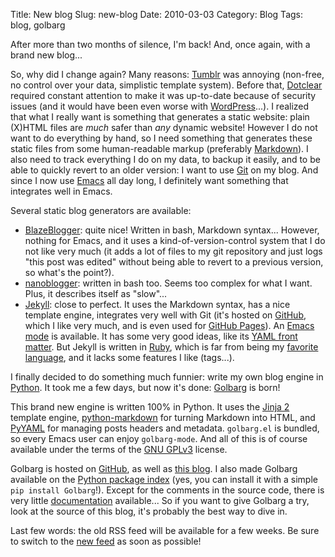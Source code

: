 Title: New blog
Slug: new-blog
Date: 2010-03-03
Category: Blog
Tags: blog, golbarg

After more than two months of silence, I'm back! And, once again, with a brand
new blog...

So, why did I change again? Many reasons: [Tumblr][] was annoying (non-free, no
control over your data, simplistic template system). Before that, [Dotclear][]
required constant attention to make it was up-to-date because of security issues
(and it would have been even worse with [WordPress][]...). I realized that what
I really want is something that generates a static website: plain (X)HTML files
are *much* safer than *any* dynamic website! However I do not want to do
everything by hand, so I need something that generates these static files from
some human-readable markup (preferably [Markdown][]). I also need to track
everything I do on my data, to backup it easily, and to be able to quickly
revert to an older version: I want to use [Git][] on my blog. And since I now use
[Emacs][] all day long, I definitely want something that integrates well in
Emacs.

Several static blog generators are available:

* [BlazeBlogger][]: quite nice! Written in bash, Markdown syntax... However,
  nothing for Emacs, and it uses a kind-of-version-control system that I do not
  like very much (it adds a lot of files to my git repository and just logs
  "this post was edited" without being able to revert to a previous version, so
  what's the point?).
* [nanoblogger][]: written in bash too. Seems too complex for what I want. Plus,
  it describes itself as "slow"...
* [Jekyll][]: close to perfect. It uses the Markdown syntax, has a nice template
  engine, integrates very well with Git (it's hosted on [GitHub][], which I like
  very much, and is even used for [GitHub Pages][]). An [Emacs mode][jkmx] is
  available. It has some very good ideas, like its [YAML front matter][]. But
  Jekyll is written in [Ruby][], which is far from being my
  [favorite language][python], and it lacks some features I like (tags...).

I finally decided to do something much funnier: write my own blog engine in
[Python][]. It took me a few days, but now it's done: [Golbarg][] is born!

This brand new engine is written 100% in Python. It uses the [Jinja 2][] template
engine, [python-markdown][] for turning Markdown into HTML, and [PyYAML][] for
managing posts headers and metadata. `golbarg.el` is bundled, so every Emacs
user can enjoy `golbarg-mode`. And all of this is of course available under the
terms of the [GNU GPLv3][] license.

Golbarg is hosted on [GitHub][golbarg], as well as [this blog][]. I also made
Golbarg available on the [Python package index][pypi] (yes, you can install it
with a simple `pip install Golbarg`!). Except for the comments in the source
code, there is very little [documentation][] available... So if you want to give
Golbarg a try, look at the source of this blog, it's probably the best way to
dive in.

Last few words: the old RSS feed will be available for a few weeks. Be sure to
switch to the [new feed][] as soon as possible!


[tumblr]: http://www.tumblr.com/
[dotclear]: http://dotclear.org/
[wordpress]: http://wordpress.org/
[markdown]: http://daringfireball.net/projects/markdown/
[git]: http://git-scm.com/
[emacs]: http://www.gnu.org/software/emacs
[blazeblogger]: http://blaze.blackened.cz/
[nanoblogger]: http://nanoblogger.sourceforge.net/
[jekyll]: http://wiki.github.com/mojombo/jekyll/
[github]: http://github.com/
[github pages]: http://pages.github.com/
[jkmx]: http://github.com/metajack/jekyll/blob/master/emacs/jekyll.el
[yaml front matter]: http://wiki.github.com/mojombo/jekyll/yaml-front-matter
[ruby]: http://www.ruby-lang.org/
[python]: http://www.python.org/
[golbarg]: http://github.com/Schnouki/Golbarg
[jinja 2]: http://jinja.pocoo.org/2/
[python-markdown]: http://www.freewisdom.org/projects/python-markdown/
[pyyaml]: http://pyyaml.org/
[gnu gplv3]: http://www.gnu.org/copyleft/gpl.html
[this blog]: http://github.com/Schnouki/schnouki.net
[pypi]: http://pypi.python.org/pypi/Golbarg
[documentation]: http://github.com/Schnouki/Golbarg/blob/master/README.rst
[new feed]: /feed.atom

